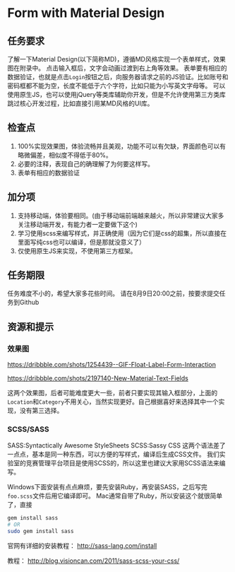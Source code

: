 # Form with Material Design

## 任务要求
了解一下Material Design(以下简称MD)，遵循MD风格实现一个表单样式，效果图在附录中。
点击输入框后，文字会动画过渡到右上角等效果。
表单要有相应的数据验证，也就是点击`Login`按钮之后，向服务器请求之前的JS验证。比如账号和密码框都不能为空，长度不能低于六个字符，比如只能为小写英文字母等。
可以使用原生JS，也可以使用jQuery等类库辅助你开发，但是不允许使用第三方类库跳过核心开发过程，比如直接引用某MD风格的UI库。

## 检查点
1. 100%实现效果图，体验流畅并且美观，功能不可以有欠缺，界面颜色可以有略微偏差，相似度不得低于80%。
2. 必要的注释，表现自己的确理解了为何要这样写。
3. 表单有相应的数据验证

## 加分项
1. 支持移动端，体验要相同。(由于移动端前端越来越火，所以非常建议大家多关注移动端开发，有能力者一定要做下这个)
3. 学习使用scss来编写样式，并正确使用（因为它们是css的超集，所以直接在里面写纯css也可以编译，但是那就没意义了）
2. 仅使用原生JS来实现，不使用第三方框架。

## 任务期限
任务难度不小的，希望大家多花些时间。
请在8月9日20:00之前，按要求提交任务到Github


## 资源和提示
### 效果图
https://dribbble.com/shots/1254439--GIF-Float-Label-Form-Interaction

https://dribbble.com/shots/2197140-New-Material-Text-Fields

这两个效果图，后者可能难度更大一些，前者只要实现其输入框部分，上面的`Location`和`Category`不用关心，当然实现更好。自己根据喜好来选择其中一个实现，没有第三选择。

### SCSS/SASS
SASS:Syntactically Awesome StyleSheets
SCSS:Sassy CSS
这两个语法差了一点点，基本是同一种东西，可以方便的写样式，编译后生成CSS文件。
我们实验室的竞赛管理平台项目是使用SCSS的，所以这里也建议大家用SCSS语法来编写。

Windows下面安装有点点麻烦，要先安装Ruby，再安装SASS，之后写完`foo.scss`文件后用它编译即可。
Mac通常自带了Ruby，所以安装这个就很简单了，直接

```bash
gem install sass
# OR
sudo gem install sass
```

官网有详细的安装教程： http://sass-lang.com/install

教程： http://blog.visioncan.com/2011/sass-scss-your-css/
